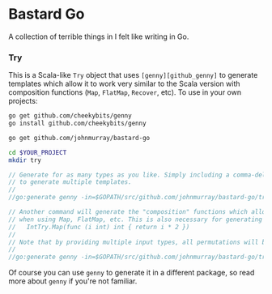 # Bastard Go

A collection of terrible things in I felt like writing in Go.


### Try

This is a Scala-like `Try` object that uses `[genny][github_genny]` to generate templates which allow it to
work very similar to the Scala version with composition functions (`Map`, `FlatMap`, `Recover`, etc). To use
in your own projects:

```bash
go get github.com/cheekybits/genny
go install github.com/cheekybits/genny

go get github.com/johnmurray/bastard-go

cd $YOUR_PROJECT
mkdir try
```

```go
// Generate for as many types as you like. Simply including a comma-delimited list for `Type` will cause genny
// to generate multiple templates.
//
//go:generate genny -in=$GOPATH/src/github.com/johnmurray/bastard-go/try/try_base.go -out=try/try_base.go gen "Type=int,string,bool"

// Another command will generate the "composition" functions which allow you to convert from one type to another
// when using Map, FlatMap, etc. This is also necessary for generating same-type conversions. Such as:
//   IntTry.Map(func (i int) int { return i * 2 })
//
// Note that by providing multiple input types, all permutations will be generated.
//
//go:generate genny -in=$GOPATH/src/github.com/johnmurray/bastard-go/try/try_compose.go -out=try/try_compose.go gen "FromType=int,string,bool ToType=int,string,bool"
```

Of course you can use `genny` to generate it in a different package, so read more about `genny` if you're not familiar.


  [github_genny]: https://github.com/cheekybits/genny
  [johnmurray_io]: http://www.johnmurray.io/log/2017/11/27/Go-Try.html
